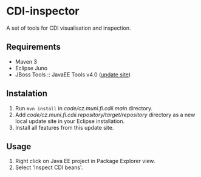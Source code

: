 CDI-inspector
=============

A set of tools for CDI visualisation and inspection.

Requirements
------------

* Maven 3
* Eclipse Juno 
* JBoss Tools :: JavaEE Tools v4.0 ([update site](http://download.jboss.org/jbosstools/updates/JBossTools-4.0.0.Final.core/))

Instalation
-----------

1. Run `mvn install` in *code/cz.muni.fi.cdii.main* directory.
2. Add *code/cz.muni.fi.cdii.repository/target/repository* directory as a new local update site in your Eclipse installation.
3. Install all features from this update site.

Usage
-----

1. Right click on Java EE project in Package Explorer view.
2. Select 'Inspect CDI beans'.

